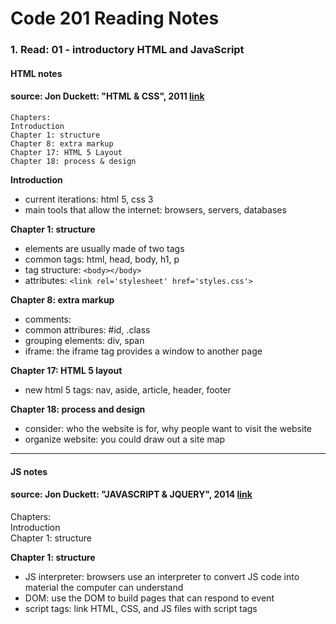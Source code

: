# Code 201 Reading Notes 
### 1. Read: 01 - introductory HTML and JavaScript 

####  HTML notes 
####  source: Jon Duckett: "HTML & CSS", 2011 [link](https://www.amazon.com/HTML-CSS-Design-Build-Websites/dp/1118008189/ref=pd_bxgy_img_1/136-1383517-8048428?pd_rd_w=oqCBX&pf_rd_p=6b3eefea-7b16-43e9-bc45-2e332cbf99da&pf_rd_r=ZS5VB2D5THCC2NQKK0H1&pd_rd_r=d97ebdc9-d149-47e2-9f7d-2126282e1221&pd_rd_wg=rvnoS&pd_rd_i=1118008189&psc=1)

```
Chapters:   
Introduction   
Chapter 1: structure   
Chapter 8: extra markup   
Chapter 17: HTML 5 Layout   
Chapter 18: process & design   
```


**Introduction**
- current iterations: html 5, css 3 
- main tools that allow the internet: browsers, servers, databases

**Chapter 1: structure**  
- elements are usually made of two tags 
- common tags: html, head, body, h1, p
- tag structure: ```<body></body>``` 
- attributes: ```<link rel='stylesheet' href='styles.css'>``` 

**Chapter 8: extra markup** 
- comments: <!-- -->
- common attribures: #id, .class
- grouping elements: div, span 
- iframe: the iframe tag provides a window to another page


**Chapter 17: HTML 5 layout**
- new html 5 tags: nav, aside, article, header, footer


**Chapter 18: process and design**
- consider: who the website is for, why people want to visit the website
- organize website: you could draw out a site map 

---


#### JS notes 
####  source: Jon Duckett: "JAVASCRIPT & JQUERY", 2014 [link](https://www.amazon.com/JavaScript-JQuery-Interactive-Front-End-Development/dp/1118531647/ref=sr_1_3?crid=181UMRLMS9TYB&keywords=duckett+javascript+jquery&qid=1643908836&sprefix=ducket+javascript+jquerry%2Caps%2C55&sr=8-3)


Chapters:   
Introduction   
Chapter 1: structure  


**Chapter 1: structure** 
- JS interpreter: browsers use an interpreter to convert JS code into material the computer can understand 
- DOM: use the DOM to build pages that can respond to event
- script tags: link HTML, CSS, and JS files with script tags

